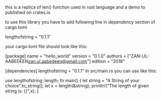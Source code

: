 this is a replica of len() function used in rust language and a demo to published on crates.io

to use this library you have to add following line in dependency section of cargo.toml

lengthofstring = "0.1.1"

your cargo.toml file should look like this:

[package]
name = "hello_world"
version = "0.1.0"
authors = ["ZAN-UL-AABEDEEN<zan.ul.aabedeen@gmail.com>"]
edition = "2018"

[dependencies]
lengthofstring = "0.1.1"
In src/main.rs you can use like this:


use lengthofstring::length;
fn main() {
    let string = "A String of your choice".to_string();
    let x = length(&string);
    println!("The length of given string is: {}",x);
    }
